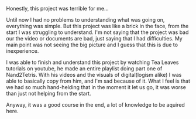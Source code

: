 Honestly, this project was terrible for me...


Until now I had no problems to understanding what was going on, everything was simple. But this project was like a brick in the face, from the start I was struggling to understand. I'm not
saying that the project was bad our the video or documents are bad, just saying that I had difficulties. My main point was not seeing the big picture and I guess that this is due to inexperience.

I was able to finish and understand this project by watching Tea Leaves tutorials on youtube, he made an entire playlist doing part one of Nand2Tetris. With his videos and the visuals of digital(logism alike) I was able to basically copy from him, and I'm sad because of it.
 What I feel is that we had so much hand-helding that in the moment it let us go, it was worse than just not helping from the start.

Anyway, it was a good course in the end, a lot of knowledge to be aquired here.
